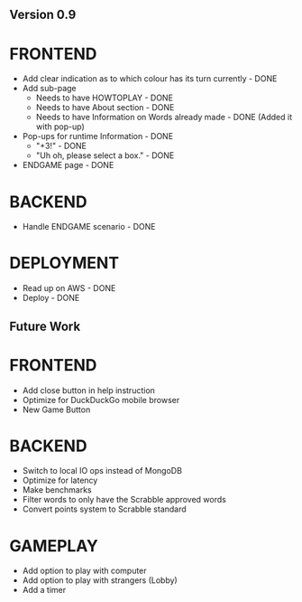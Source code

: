 ## Version 0.9

# FRONTEND
- Add clear indication as to which colour has its turn currently - DONE
- Add sub-page
    - Needs to have HOWTOPLAY - DONE
    - Needs to have About section - DONE
    - Needs to have Information on Words already made - DONE (Added it with pop-up)
- Pop-ups for runtime Information - DONE
    - "+3!" - DONE
    - "Uh oh, please select a box." - DONE
- ENDGAME page - DONE

# BACKEND
- Handle ENDGAME scenario - DONE

# DEPLOYMENT
- Read up on AWS - DONE
- Deploy - DONE


## Future Work

# FRONTEND

- Add close button in help instruction
- Optimize for DuckDuckGo mobile browser
- New Game Button

# BACKEND

- Switch to local IO ops instead of MongoDB
- Optimize for latency
- Make benchmarks
- Filter words to only have the Scrabble approved words
- Convert points system to Scrabble standard

# GAMEPLAY

- Add option to play with computer
- Add option to play with strangers (Lobby)
- Add a timer


